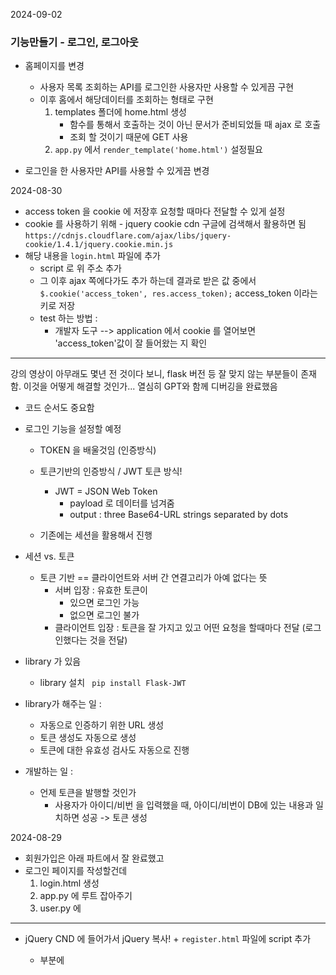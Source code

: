 2024-09-02
### 기능만들기 - 로그인, 로그아웃
- 홈페이지를 변경
    - 사용자 목록 조회하는 API를 로그인한 사용자만 사용할 수 있게끔 구현
    - 이후 홈에서 해당데이터를 조회하는 형태로 구현 
        1. templates 폴더에 home.html 생성
            - 함수를 통해서 호출하는 것이 아닌 문서가 준비되었들 때 ajax 로 호출
            - 조회 할 것이기 때문에 GET 사용
        2. ```app.py``` 에서 ```render_template('home.html')``` 설정필요

- 로그인을 한 사용자만 API를 사용할 수 있게끔 변경


2024-08-30
- access token 을 cookie 에 저장후 요청할 때마다 전달할 수 있게 설정
- cookie 를 사용하기 위해 - jquery cookie cdn 구글에 검색해서 활용하면 됨 
```https://cdnjs.cloudflare.com/ajax/libs/jquery-cookie/1.4.1/jquery.cookie.min.js```
- 해당 내용을 ```login.html``` 파일에 추가
    - script 로 위 주소 추가
    - 그 이후 ajax 쪽에다가도 추가 하는데 
        결과로 받은 값 중에서 ```$.cookie('access_token', res.access_token);``` access_token 이라는 키로 저장
    - test 하는 방법 : 
        - 개발자 도구 --> application 에서 cookie 를 열어보면 'access_token'값이 잘 들어왔는 지 확인
    



----

강의 영상이 아무래도 몇년 전 것이다 보니, flask 버전 등 잘 맞지 않는 부분들이 존재함. 
이것을 어떻게 해결할 것인가...
열심히 GPT와 함께 디버깅을 완료했음
- 코드 순서도 중요함


- 로그인 기능을 설정할 예정
    - TOKEN 을 배울것임 (인증방식) 
    - 토큰기반의 인증방식 / JWT 토큰 방식!
        - JWT = JSON Web Token
            - payload 로 데이터를 넘겨줌 
            - output : three Base64-URL strings separated by dots

    - 기존에는 세션을 활용해서 진행
- 세션 vs. 토큰
    - 토큰 기반 == 클라이언트와 서버 간 연결고리가 아예 없다는 뜻
        - 서버 입장 : 유효한 토큰이 
            - 있으면 로그인 가능
            - 없으면 로그인 불가
        - 클라이언트 입장 : 토큰을 잘 가지고 있고 어떤 요청을 할때마다 전달 (로그인했다는 것을 전달)

- library 가 있음
    - library 설치
     ``` pip install Flask-JWT```
- library가 해주는 일 :
    - 자동으로 인증하기 위한 URL 생성
    - 토큰 생성도 자동으로 생성
    - 토큰에 대한 유효성 검사도 자동으로 진행

- 개발하는 일 :
    - 언제 토큰을 발행할 것인가
        - 사용자가 아이디/비번 을 입력했을 때, 아이디/비번이 DB에 있는 내용과 일치하면 성공 -> 토큰 생성

2024-08-29
- 회원가입은 아래 파트에서 잘 완료했고 
- 로그인 페이지를 작성할건데
    1. login.html 생성
    2. app.py 에 루트 잡아주기
    3. user.py 에 

---------
- jQuery CND 에 들어가서 jQuery 복사! + ```register.html``` 파일에 script 추가
    - <head> 부분에 <script> 를 추가해서 작성하는 것임 
    - 문법 : ```$.ajax ```
    - 언제할 것인가? 
        - 회원가입할 때 버튼을 누를 것임
        - 이때 ajax 요청을 하여 성공이 되었을 때 alert 띄우고 홈으로 보내는 작업
        ㄴ 버튼을 눌렀을 때 ajax 실행 == 함수로 작성
    - 완료되었을 때 콜백을 받을 수 있음 
    
    - 작성이 완료된 후에는 버튼과 연결해야함
    기존 코드
    ```<button type="submit" class="btn btn-primary">등록</button>```
    수정할 내용
    type을 'submit' 일 클릭 할경우, 액션이 넘어감
    type 을 버튼으로 변경, onclick 을 만들고 만든 function 과 연결
    ```<button type="button" class="btn btn-primary" onclick="regist()">등록</button>```
    - 이제 비로소 버튼과 함수가 연결됨

    ----
    - ajax로 이제 데이터도 같이 전송하고 'POST'를 해볼 것임 
    - api 는 폼을 사용하지 않고 json 을 활용함
    - json 형태로 변경해줘야함. 
        - 그래서 form 을 사용하고 있는 부분을 변경해줘야함.

    - API를 만들었음. JSON 으로만 데이터를 주고 받음 
    - 문법하나 - 빨간줄 쳐있을 땐 ```,``` 를 빠뜨렸다거나 등 문제가 있을 수 있음. 
    꼼꼼히 체크 필요 

2024-08-28

b79104c57903d9464c349478955a56a9588b5a19
- 이제 회원 정보 관련 CRUD 전체를 다룰 것임
    - /api/v1/users 까지 등록이 되었더라면 이제는
    - /api/v1/users/<uid> 형태로 하나씩 꺼내서 확인, 수정, 삭제 등 하는 것을 해볼 것임 
- user는 object (class 변수임) => serialize 해줘야함 
- method 가 delete 일 경우, 성공했다는 200 메시지를 주는데, 간혹 204 메시지를 주는 경우도 있음
    - 204 : no contents 라는 의미
    - 정상적으로 삭제가 되었으니 앞으로 요청한 이 콘텐츠는 이용할 수 없다는 상태코드임 
- CRUD 관련해서 작업 완료했고 bash terminal 에서 아래 코드로 테스트 해 볼 수 있었음
```curl -X PUT -H "Content-Type: application/json; charset=utf-8" -d '{"userid":"lee"}' "http://127.0.0.1:5000/api/v1/users/4" ```


44494abda6147926ce4e34d689f3f296889fbdef
- user.py 에서 methods 중 POST 에 대한 부분은 어느정도 작성이 되었는데 이제 GET 에 대한 부분을 작업
- 이때 query.all() 을 활용할것임
    - 근데 이것은 JSON 형식이 아니어서 오류가 남
- 가독성이 좋고 더 편리하게 모델을 serialize 직렬화 해야함 
    > models.py 에 가서 class Fcuser 에 속성 (property) 값을 추가함

a3feef2beee189e686e1763c13652c3f53038714
인덴트 처리가 잘못되어있었던 부분 잡음
원하는 대로 정상적으로 작동하는 것을 확인하고 다음 스테이지로 넘어감

2024-08-27
API 는 리소스 중심

DB 관련 코드 설정
Blueprint (app.py에 추가)
- 내가 작성하는 controller 코드들이 app.py 안에 모여있지 않고 분리해서 작성할 수 있게 도와주는 기능
- api_v1 폴더 안에 만들어져있음 
- 우리가 개발한 controller 코드는 user.py 안에 만들어져있음

api 는 공통으로 사용하는 __init__ 안에 
api 루트에 생성하겠죠

API = 템플릿 코드를 반환한것이 아니라 
jsonify 함수를 통해서 resource 만 전달함

어떤 요청에 대한 응답
성공여부, 데이터만 전달, 에러코드 전달 

CRUD 라는 사용자 관련된 모든 API를 만들고 나서 Jquery (템플릿)쪽으로 가서 다 연결할 예정
